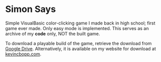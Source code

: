 # Simon Says
Simple VisualBasic color-clicking game I made back in high school; first game ever made. Only easy mode is implemented. This serves as an archive of my **code** only, NOT the built game.

To download a playable build of the game, retrieve the download from [Google Drive](https://drive.google.com/file/d/1ZPbMignEAOjvukKafiJBwzeZ_oiEwKGF/view?usp=sharing). Alternatively, it is available on my website for download at [kevincbopp.com](https://www.kevincbopp.com).
